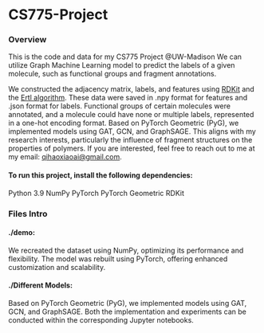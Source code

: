 # CS775-Project
### Overview
This is the code and data for my CS775 Project @UW-Madison
We can utilize Graph Machine Learning model to predict the labels of a given molecule, such as functional groups and fragment annotations.

We constructed the adjacency matrix, labels, and features using [RDKit](https://github.com/rdkit/rdkit.git) and the [Ertl algorithm](https://jcheminf.springeropen.com/articles/10.1186/s13321-017-0225-z). These data were saved in .npy format for features and .json format for labels. Functional groups of certain molecules were annotated, and a molecule could have none or multiple labels, represented in a one-hot encoding format. Based on PyTorch Geometric (PyG), we implemented models using GAT, GCN, and GraphSAGE. This aligns with my research interests, particularly the influence of fragment structures on the properties of polymers. If you are interested, feel free to reach out to me at my email: qihaoxiaoai@gmail.com.
#### To run this project, install the following dependencies:
Python 3.9
NumPy
PyTorch
PyTorch Geometric
RDKit

### Files Intro
#### ./demo:
We recreated the dataset using NumPy, optimizing its performance and flexibility. The model was rebuilt using PyTorch, offering enhanced customization and scalability.

#### ./Different Models:
Based on PyTorch Geometric (PyG), we implemented models using GAT, GCN, and GraphSAGE. Both the implementation and experiments can be conducted within the corresponding Jupyter notebooks.
